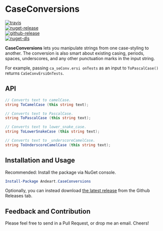 # CaseConversions

[![travis](https://img.shields.io/travis/andeart/CaseConversions.svg)](https://travis-ci.org/andeart/CaseConversions)<br />
[![nuget-release](https://img.shields.io/nuget/v/Andeart.CaseConversions.svg)](https://www.nuget.org/packages/Andeart.CaseConversions)<br />
[![github-release](https://img.shields.io/github/release/andeart/CaseConversions.svg)](https://github.com/andeart/CaseConversions/releases/latest)<br/>
[![nuget-dls](https://img.shields.io/nuget/dt/Andeart.CaseConversions.svg)](https://www.nuget.org/packages/Andeart.CaseConversions)


**CaseConversions** lets you manipulate strings from one case-styling to another. The conversion is also smart about existing casing, periods, spaces, underscores, and any other punctuation marks in the input string.

For example, passing `ca_seConv.ersi onTests` as an input to `ToPascalCase()` returns `CaSeConvErsiOnTests`.

## API
```csharp
// Converts text to camelCase.
string ToCamelCase (this string text);

// Converts text to PascalCase.
string ToPascalCase (this string text);

// Converts text to lower_snake_case.
string ToLowerSnakeCase (this string text);

// Converts text to _underscoreCamelCase.
string ToUnderscoreCamelCase (this string text);
```

## Installation and Usage
Recommended: Install the package via NuGet console.
```powershell
Install-Package Andeart.CaseConversions
```
Optionally, you can instead download [the latest release](https://github.com/andeart/CaseConversions/releases/latest) from the Github Releases tab.

## Feedback and Contribution
Please feel free to send in a Pull Request, or drop me an email. Cheers!
